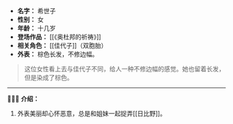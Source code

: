 
- **名字：** 希世子
- **性别：** 女
- **年龄：** 十几岁
- **登场作品：** [[《奥杜邦的祈祷》]]
- **相关角色：** [[佳代子]]（双胞胎）
- **外表：** 棕色长发，不修边幅。

> 这位女性看上去与佳代子不同，给人一种不修边幅的感觉。她也留着长发，但是染成了棕色。

---

🧑‍🤝‍🧑 **介绍：** 

1. 外表美丽却心怀恶意，总是和姐妹一起捉弄[[日比野]]。
